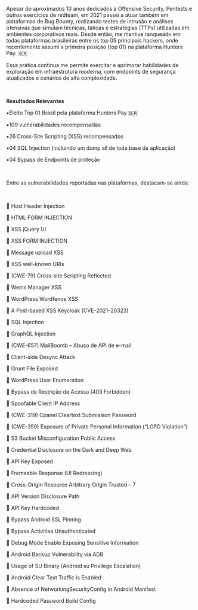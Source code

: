 <p>Apesar do aproximados 10 anos dedicados à Offensive Security, Pentests e outros exercícios de redteam, em 2021 passei a atuar também em plataformas de Bug Bounty, realizando testes de intrusão e análises ofensivas que simulam técnicas, táticas e estratégias (TTPs) utilizadas em ambientes corporativos reais. Desde então, me mantive ranqueado em todas plataformas brasileiras entre os top 05 principais hackers, onde recentemente assumi a primeira posição (top 01) na plataforma Hunters Pay. 🇧🇷 </p><p>Essa prática contínua me permite exercitar e aprimorar habilidades de exploração em infraestrutura moderna, com endpoints de segurança atualizados e cenários de alta complexidade.</p>
<br>
<p><b>Resultados Relevantes</b></p>
<p>▪️Eleito Top 01 Brasil pela plataforma Hunters Pay 🇧🇷</p>
<p>▪️109 vulnerabilidades recompensadas</p>
<p>▪️26 Cross-Site Scripting (XSS) recompensados</p>
<p>▪️04 SQL Injection (incluindo um dump all de toda base da aplicação)</p>
<p>▪️04 Bypass de Endpoints de proteção</p>
<br>
<p></p>Entre as vulnerabilidades reportadas nas plataformas, destacam-se ainda:</p>
<br>

<p>💉 Host Header Injection</p>
<p>💉 HTML FORM INJECTION</p>
<p>💉 XSS jQuery UI</p>
<p>💉 XSS FORM INJECTION</p>
<p>💉 Message upload XSS</p>
<p>💉 XSS well-known URIs</p>
<p>💉 (CWE-79) Cross-site Scripting Reflected </p>
<p>💉 Wems Manager XSS</p>
<p>💉 WordPress Wordfence XSS</p>
<p>💉 A Post-based XSS Keycloak (CVE-2021–20323)</p>
<p>💉 SQL Injection</p>
<p>💉 GraphQL Injection</p>
<p>💉 (CWE-657) MailBoomb – Abuso de API de e-mail</p>
<p>💉 Client-side Desync Attack</p>
<p>💉 Grunt File Exposed</p>
<p>💉 WordPress User Enumeration</p>
<p>💉 Bypass de Restrição de Acesso (403 Forbidden)</p>
<p>💉 Spoofable Client IP Address</p>
<p>💉 (CWE-319) Cpanel Cleartext Submission Password</p>
<p>💉 (CWE-359) Exposure of Private Personal Information (“LGPD Violation”)</p>
<p>💉 S3 Bucket Misconfiguration Public Access</p>
<p>💉 Credential Disclosure on the Dark and Deep Web</p>
<p>💉 API Key Exposed</p>
<p>💉 Fremeable Response (UI Redressing)</p>
<p>💉 Cross-Origin Resource Arbitrary Origin Trusted – 7</p>
<p>💉 API Version Disclosure Path</p>
<p>💉 API Key Hardcoded </p>
<p>💉 Bypass Android SSL Pinning</p>
<p>💉 Bypass Activities Unauthenticated </p>
<p>💉 Debug Mode Enable Exposing Sensitive Information</p>
<p>💉 Android Backup Vulnerability via ADB</p>
<p>💉 Usage of SU Binary (Android su Privilege Escalation)</p>
<p>💉 Android Clear Text Traffic is Enabled</p>
<p>💉 Absence of NetworkingSecurityConfig in Android Manifest</p>
<p>💉 Hardcoded Password Build Config</p>
